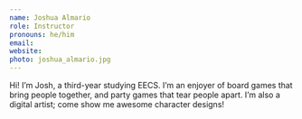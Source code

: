 ```yaml
---
name: Joshua Almario
role: Instructor
pronouns: he/him
email:
website:
photo: joshua_almario.jpg
---
```


Hi! I’m Josh, a third-year studying EECS. I’m an enjoyer of board games that bring people together, and party games that tear people apart. I’m also a digital artist; come show me awesome character designs!